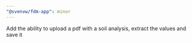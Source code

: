 ```yaml
---
"@svenvw/fdm-app": minor
---
```


Add the ability to upload a pdf with a soil analysis, extract the values and save it
